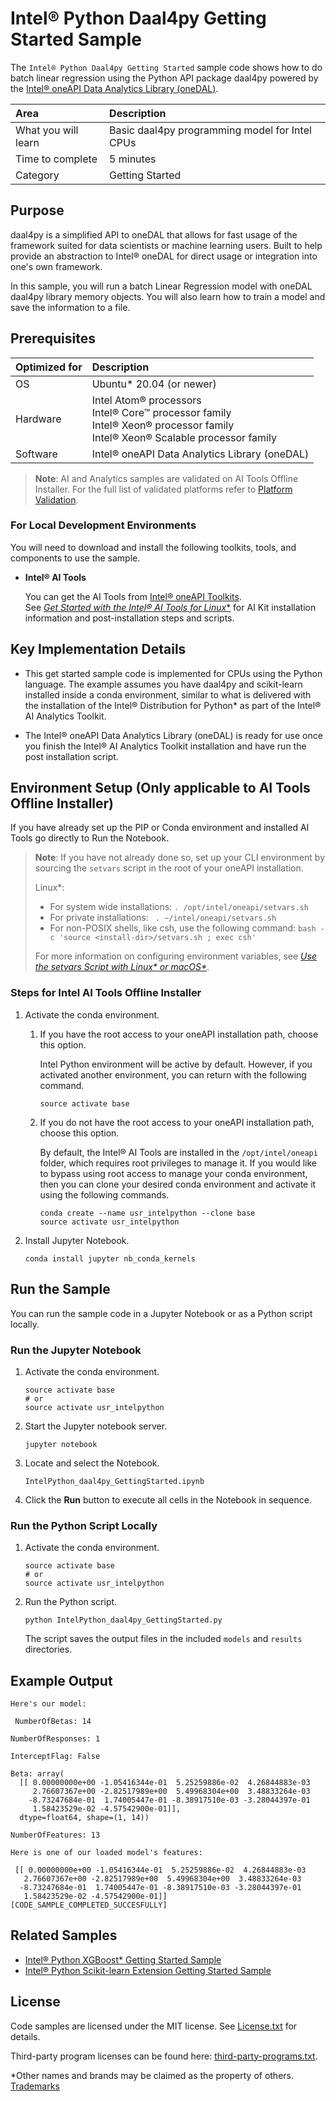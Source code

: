 # Intel® Python Daal4py Getting Started Sample

The `Intel® Python Daal4py Getting Started` sample code shows how to do batch linear regression using the Python API package daal4py powered by the [Intel® oneAPI Data Analytics Library (oneDAL)](https://software.intel.com/content/www/us/en/develop/tools/oneapi/components/onedal.html).

| Area                   | Description
| :---                   | :---
| What you will learn    | Basic daal4py programming model for Intel CPUs
| Time to complete       | 5 minutes
| Category               | Getting Started


## Purpose

daal4py is a simplified API to oneDAL that allows for fast usage of the framework suited for data scientists or machine learning users. Built to help provide an abstraction to Intel® oneDAL for direct usage or integration into one's own framework.

In this sample, you will run a batch Linear Regression model with oneDAL daal4py library memory objects. You will also learn how to train a model and save the information to a file.

## Prerequisites

| Optimized for           | Description
| :---                    | :---
| OS                      | Ubuntu* 20.04 (or newer)
| Hardware                | Intel Atom® processors <br> Intel® Core™ processor family <br> Intel® Xeon® processor family <br> Intel® Xeon® Scalable processor family
| Software                | Intel® oneAPI Data Analytics Library (oneDAL)
> **Note**: AI and Analytics samples are validated on AI Tools Offline Installer. For the full list of validated platforms refer to [Platform Validation](https://github.com/oneapi-src/oneAPI-samples/tree/master?tab=readme-ov-file#platform-validation).

### For Local Development Environments

You will need to download and install the following toolkits, tools, and components to use the sample.

- **Intel® AI Tools**

  You can get the AI Tools from [Intel® oneAPI Toolkits](https://www.intel.com/content/www/us/en/developer/tools/oneapi/toolkits.html#analytics-kit). <br> See [*Get Started with the Intel® AI Tools for Linux**](https://www.intel.com/content/www/us/en/develop/documentation/get-started-with-ai-linux) for AI Kit installation information and post-installation steps and scripts.


## Key Implementation Details

- This get started sample code is implemented for CPUs using the Python language. The example assumes you have daal4py and scikit-learn installed inside a conda environment, similar to what is delivered with the installation of the Intel® Distribution for Python* as part of the Intel® AI Analytics Toolkit.

- The Intel® oneAPI Data Analytics Library (oneDAL) is ready for use once you finish the Intel® AI Analytics Toolkit installation and have run the post installation script.

## Environment Setup (Only applicable to AI Tools Offline Installer)
If you have already set up the PIP or Conda environment and installed AI Tools go directly to Run the Notebook.

> **Note**: If you have not already done so, set up your CLI
> environment by sourcing  the `setvars` script in the root of your oneAPI installation.
>
> Linux*:
> - For system wide installations: `. /opt/intel/oneapi/setvars.sh`
> - For private installations: ` . ~/intel/oneapi/setvars.sh`
> - For non-POSIX shells, like csh, use the following command: `bash -c 'source <install-dir>/setvars.sh ; exec csh'`
>
> For more information on configuring environment variables, see *[Use the setvars Script with Linux* or macOS*](https://www.intel.com/content/www/us/en/develop/documentation/oneapi-programming-guide/top/oneapi-development-environment-setup/use-the-setvars-script-with-linux-or-macos.html)*.



### Steps for Intel AI Tools Offline Installer

1. Activate the conda environment.

   1. If you have the root access to your oneAPI installation path, choose this option.
   
      Intel Python environment will be active by default. However, if you activated another environment, you can return with the following command.
      ```
      source activate base
      ```
	 
   2. If you do not have the root access to your oneAPI installation path, choose this option.

      By default, the Intel® AI Tools are installed in the ``/opt/intel/oneapi`` folder, which requires root privileges to manage it. If you would like to bypass using root access to manage your conda environment, then you can clone your desired conda environment and activate it using the following commands.

      ```
      conda create --name usr_intelpython --clone base
      source activate usr_intelpython
      ```

2. Install Jupyter Notebook.
   ```
   conda install jupyter nb_conda_kernels
   ```

## Run the Sample

You can run the sample code in a Jupyter Notebook or as a Python script locally.

### Run the Jupyter Notebook

1. Activate the conda environment.
   ```
   source activate base
   # or
   source activate usr_intelpython
   ```

2. Start the Jupyter notebook server.
   ```
   jupyter notebook
   ```

3. Locate and select the Notebook.
   ```
   IntelPython_daal4py_GettingStarted.ipynb
   ```
4. Click the **Run** button to execute all cells in the Notebook in sequence.

### Run the Python Script Locally

1. Activate the conda environment.
   ```
   source activate base
   # or
   source activate usr_intelpython
   ```

2. Run the Python script.
   ```
   python IntelPython_daal4py_GettingStarted.py
   ```

   The script saves the output files in the included ``models`` and ``results`` directories.

## Example Output

```
Here's our model:

 NumberOfBetas: 14

NumberOfResponses: 1

InterceptFlag: False

Beta: array(
  [[ 0.00000000e+00 -1.05416344e-01  5.25259886e-02  4.26844883e-03
     2.76607367e+00 -2.82517989e+00  5.49968304e+00  3.48833264e-03
    -8.73247684e-01  1.74005447e-01 -8.38917510e-03 -3.28044397e-01
     1.58423529e-02 -4.57542900e-01]],
  dtype=float64, shape=(1, 14))

NumberOfFeatures: 13

Here is one of our loaded model's features:

 [[ 0.00000000e+00 -1.05416344e-01  5.25259886e-02  4.26844883e-03
   2.76607367e+00 -2.82517989e+00  5.49968304e+00  3.48833264e-03
  -8.73247684e-01  1.74005447e-01 -8.38917510e-03 -3.28044397e-01
   1.58423529e-02 -4.57542900e-01]]
[CODE_SAMPLE_COMPLETED_SUCCESFULLY]
```
## Related Samples

* [Intel® Python XGBoost* Getting Started Sample](https://github.com/oneapi-src/oneAPI-samples/tree/master/AI-and-Analytics/Getting-Started-Samples/IntelPython_XGBoost_GettingStarted)
* [Intel® Python Scikit-learn Extension Getting Started Sample](https://github.com/oneapi-src/oneAPI-samples/tree/master/AI-and-Analytics/Getting-Started-Samples/Intel_Extension_For_SKLearn_GettingStarted#intel-python-scikit-learn-extension-getting-started-sample)

## License

Code samples are licensed under the MIT license. See
[License.txt](https://github.com/oneapi-src/oneAPI-samples/blob/master/License.txt) for details.

Third-party program licenses can be found here: [third-party-programs.txt](https://github.com/oneapi-src/oneAPI-samples/blob/master/third-party-programs.txt).

*Other names and brands may be claimed as the property of others. [Trademarks](https://www.intel.com/content/www/us/en/legal/trademarks.html)
